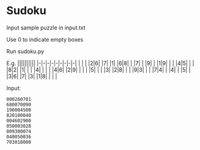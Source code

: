 # Sudoku

Input sample puzzle in input.txt

Use 0 to indicate empty boxes

Run sudoku.py

E.g.
|<!-- -->|<!-- -->|<!-- -->|<!-- -->|<!-- -->|<!-- -->|<!-- -->|<!-- -->|<!-- -->|
|-|-|-|-|-|-|-|-|-|
| | | |2|6| |7| |1|
|6|8| | |7| | |9| |
|1|9| | | |4|5| | |
|8|2| |1| | | |4| |
| | |4|6| |2|9| | |
| |5| | | |3| |2|8|
| | |9|3| | | |7|4|
| |4| | |5| | |3|6|
|7| |3| |1|8| | | |

Input:
```
000260701
680070090
190004500
820100040
004602900
050003028
009300074
040050036
703018000
```